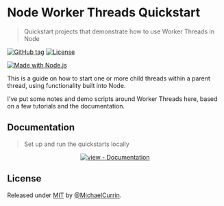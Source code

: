 # Node Worker Threads Quickstart
> Quickstart projects that demonstrate how to use Worker Threads in Node

[![GitHub tag](https://img.shields.io/github/tag/MichaelCurrin/node-worker-threads-quickstart?include_prereleases=&sort=semver&color=blue)](https://github.com/MichaelCurrin/node-worker-threads-quickstart/releases/)
[![License](https://img.shields.io/badge/License-MIT-blue)](#license)

[![Made with Node.js](https://img.shields.io/badge/Node.js->=12-blue?logo=node.js&logoColor=white)](https://nodejs.org "Go to Node.js homepage")


This is a guide on how to start one or more child threads within a parent thread, using functionality built into Node.

I've put some notes and demo scripts around Worker Threads here, based on a few tutorials and the documentation.


## Documentation
> Set up and run the quickstarts locally

<div align="center">

[![view - Documentation](https://img.shields.io/badge/view-Documentation-blue?style=for-the-badge)](/docs/ "Go to project documentation")

</div>


## License

Released under [MIT](/LICENSE) by [@MichaelCurrin](https://github.com/MichaelCurrin).
